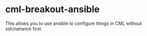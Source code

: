 # cml-breakout-ansible
This allows you to use ansible to configure things in CML without ssh/network first.
